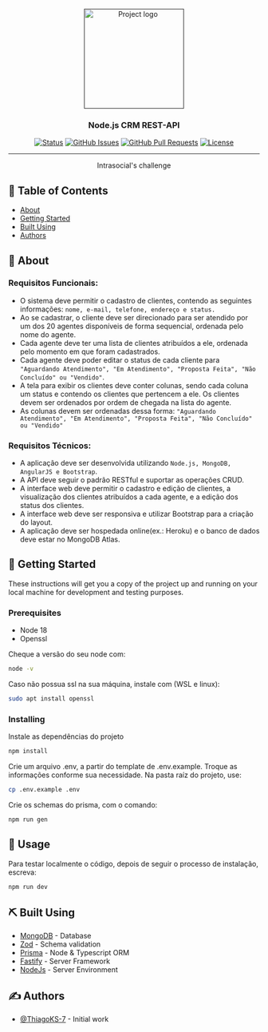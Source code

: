 <p align="center">
  <a href="" rel="noopener">
 <img width=200px height=200px src="https://i.imgur.com/6wj0hh6.jpg" alt="Project logo"></a>
</p>

<h3 align="center">Node.js CRM REST-API</h3>

<div align="center">

[![Status](https://img.shields.io/badge/status-active-success.svg)]()
[![GitHub Issues](https://img.shields.io/github/issues/ThiagoKS-7/crm-api.svg)](https://github.com/ThiagoKS-7/crm-api/issues)
[![GitHub Pull Requests](https://img.shields.io/github/issues-pr/ThiagoKS-7/crm-api.svg)](https://github.com/ThiagoKS-7/crm-api/pulls)
[![License](https://img.shields.io/badge/license-MIT-blue.svg)](/LICENSE)

</div>

---

<p align="center"> Intrasocial's challenge
    <br> 
</p>

## 📝 Table of Contents

- [About](#about)
- [Getting Started](#getting_started)
- [Built Using](#built_using)
- [Authors](#authors)

## 🧐 About <a name = "about"></a>

### Requisitos Funcionais:
- O sistema deve permitir o cadastro de clientes, contendo as seguintes informações: `nome, e-mail, telefone, endereço e status.`
- Ao se cadastrar, o cliente deve ser direcionado para ser atendido por um dos 20 agentes disponíveis de forma sequencial, ordenada pelo nome do agente.
- Cada agente deve ter uma lista de clientes atribuídos a ele, ordenada pelo momento em que foram cadastrados.
- Cada agente deve poder editar o status de cada cliente para `"Aguardando Atendimento", "Em Atendimento", "Proposta Feita", "Não Concluído" ou "Vendido"`.
- A tela para exibir os clientes deve conter colunas, sendo cada coluna um status e contendo os clientes que pertencem a ele. Os clientes devem ser ordenados por ordem de chegada na lista do agente.
- As colunas devem ser ordenadas dessa forma:  `"Aguardando Atendimento", "Em Atendimento", "Proposta Feita", "Não Concluído" ou "Vendido"`

### Requisitos Técnicos:
-  A aplicação deve ser desenvolvida utilizando `Node.js, MongoDB, AngularJS e Bootstrap`.
-  A API deve seguir o padrão RESTful e suportar as operações CRUD.
-  A interface web deve permitir o cadastro e edição de clientes, a visualização dos clientes atribuídos a cada agente, e a edição dos status dos clientes.
-  A interface web deve ser responsiva e utilizar Bootstrap para a criação do layout.
-  A aplicação deve ser hospedada online(ex.: Heroku) e o banco de dados deve estar no MongoDB Atlas.

## 🏁 Getting Started <a name = "getting_started"></a>

These instructions will get you a copy of the project up and running on your local machine for development and testing purposes. 

### Prerequisites

- Node 18
- Openssl

Cheque a versão do seu node com:
```bash
node -v
```

Caso não possua ssl na sua máquina, instale com (WSL e linux):
```bash
sudo apt install openssl
```

### Installing

Instale as dependências do projeto
```bash
npm install
```

Crie um arquivo .env, a partir do template de .env.example. Troque as informações conforme sua necessidade.
Na pasta raíz do projeto, use:
```bash
cp .env.example .env
```

Crie os schemas do prisma, com o comando:
```bash
npm run gen
```

## 🎈 Usage <a name="usage"></a>

Para testar localmente  o código, depois de seguir o processo de instalação, escreva:
```bash
npm run dev
```


## ⛏️ Built Using <a name = "built_using"></a>

- [MongoDB](https://www.mongodb.com/) - Database
- [Zod](https://zod.dev/) - Schema validation
- [Prisma](https://www.prisma.io/) - Node & Typescript ORM
- [Fastify](https://www.fastify.io/) - Server Framework
- [NodeJs](https://nodejs.org/en/) - Server Environment

## ✍️ Authors <a name = "authors"></a>

- [@ThiagoKS-7](https://github.com/ThiagoKS-7) - Initial work
